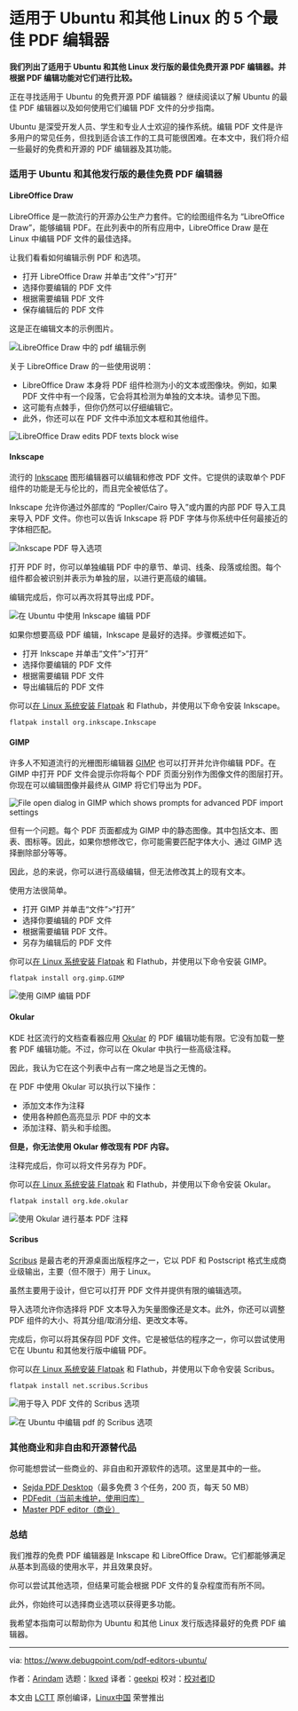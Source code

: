 [#]: subject: "5 Best PDF editors for Ubuntu and Other Linux"
[#]: via: "https://www.debugpoint.com/pdf-editors-ubuntu/"
[#]: author: "Arindam https://www.debugpoint.com/author/admin1/"
[#]: collector: "lkxed"
[#]: translator: "geekpi"
[#]: reviewer: " "
[#]: publisher: " "
[#]: url: " "

适用于 Ubuntu 和其他 Linux 的 5 个最佳 PDF 编辑器
======

**我们列出了适用于 Ubuntu 和其他 Linux 发行版的最佳免费开源 PDF 编辑器。并根据 PDF 编辑功能对它们进行比较。**

正在寻找适用于 Ubuntu 的免费开源 PDF 编辑器？ 继续阅读以了解 Ubuntu 的最佳 PDF 编辑器以及如何使用它们编辑 PDF 文件的分步指南。

Ubuntu 是深受开发人员、学生和专业人士欢迎的操作系统。编辑 PDF 文件是许多用户的常见任务，但找到适合该工作的工具可能很困难。在本文中，我们将介绍一些最好的免费和开源的 PDF 编辑器及其功能。

### 适用于 Ubuntu 和其他发行版的最佳免费 PDF 编辑器

#### LibreOffice Draw

LibreOffice 是一款流行的开源办公生产力套件。它的绘图组件名为 “LibreOffice Draw”，能够编辑 PDF。在此列表中的所有应用中，LibreOffice Draw 是在 Linux 中编辑 PDF 文件的最佳选择。

让我们看看如何编辑示例 PDF 和选项。

- 打开 LibreOffice Draw 并单击“文件”>“打开”
- 选择你要编辑的 PDF 文件
- 根据需要编辑 PDF 文件
- 保存编辑后的 PDF 文件

这是正在编辑文本的示例图片。

![LibreOffice Draw 中的 pdf 编辑示例][1]

关于 LibreOffice Draw 的一些使用说明：

- LibreOffice Draw 本身将 PDF 组件检测为小的文本或图像块。例如，如果 PDF 文件中有一个段落，它会将其检测为单独的文本块。请参见下图。
- 这可能有点棘手，但你仍然可以仔细编辑它。
- 此外，你还可以在 PDF 文件中添加文本框和其他组件。

![LibreOffice Draw edits PDF texts block wise][2]

#### Inkscape

流行的 [Inkscape][3] 图形编辑器可以编辑和修改 PDF 文件。它提供的读取单个 PDF 组件的功能是无与伦比的，而且完全被低估了。

Inkscape 允许你通过外部库的 “Popller/Cairo 导入”或内置的内部 PDF 导入工具来导入 PDF 文件。你也可以告诉 Inkscape 将 PDF 字体与你系统中任何最接近的字体相匹配。

![Inkscape PDF 导入选项][4]

打开 PDF 时，你可以单独编辑 PDF 中的章节、单词、线条、段落或绘图。每个组件都会被识别并表示为单独的层，以进行更高级的编辑。

编辑完成后，你可以再次将其导出成 PDF。

![在 Ubuntu 中使用 Inkscape 编辑 PDF][5]

如果你想要高级 PDF 编辑，Inkscape 是最好的选择。步骤概述如下。

- 打开 Inkscape 并单击“文件”>“打开”
- 选择你要编辑的 PDF 文件
- 根据需要编辑 PDF 文件
- 导出编辑后的 PDF 文件

你可以[在 Linux 系统安装 Flatpak][6] 和 Flathub，并使用以下命令安装 Inkscape。

```
flatpak install org.inkscape.Inkscape
```

#### GIMP

许多人不知道流行的光栅图形编辑器 [GIMP][7] 也可以打开并允许你编辑 PDF。在 GIMP 中打开 PDF 文件会提示你将每个 PDF 页面分别作为图像文件的图层打开。你现在可以编辑图像并最终从 GIMP 将它们导出为 PDF。

![File open dialog in GIMP which shows prompts for advanced PDF import settings][8]

但有一个问题。每个 PDF 页面都成为 GIMP 中的静态图像。其中包括文本、图表、图标等。因此，如果你想修改它，你可能需要匹配字体大小、通过 GIMP 选择删除部分等等。

因此，总的来说，你可以进行高级编辑，但无法修改其上的现有文本。

使用方法很简单。

- 打开 GIMP 并单击“文件”>“打开”
- 选择你要编辑的 PDF 文件
- 根据需要编辑 PDF 文件。
- 另存为编辑后的 PDF 文件

你可以[在 Linux 系统安装 Flatpak][6] 和 Flathub，并使用以下命令安装 GIMP。

```
flatpak install org.gimp.GIMP
```

![使用 GIMP 编辑 PDF][9]

#### Okular

KDE 社区流行的文档查看器应用 [Okular][10] 的 PDF 编辑功能有限。它没有加载一整套 PDF 编辑功能。不过，你可以在 Okular 中执行一些高级注释。

因此，我认为它在这个列表中占有一席之地是当之无愧的。

在 PDF 中使用 Okular 可以执行以下操作：

- 添加文本作为注释
- 使用各种颜色高亮显示 PDF 中的文本
- 添加注释、箭头和手绘图。

**但是，你无法使用 Okular 修改现有 PDF 内容。**

注释完成后，你可以将文件另存为 PDF。

你可以[在 Linux 系统安装 Flatpak][6] 和 Flathub，并使用以下命令安装 Okular。

```
flatpak install org.kde.okular
```

![使用 Okular 进行基本 PDF 注释][11]

#### Scribus

[Scribus][12] 是最古老的开源桌面出版程序之一，它以 PDF 和 Postscript 格式生成商业级输出，主要（但不限于）用于 Linux。

虽然主要用于设计，但它可以打开 PDF 文件并提供有限的编辑选项。

导入选项允许你选择将 PDF 文本导入为矢量图像还是文本。此外，你还可以调整 PDF 组件的大小、将其分组/取消分组、更改文本等。

完成后，你可以将其保存回 PDF 文件。它是被低估的程序之一，你可以尝试使用它在 Ubuntu 和其他发行版中编辑 PDF。

你可以[在 Linux 系统安装 Flatpak][6] 和 Flathub，并使用以下命令安装 Scribus。

```
flatpak install net.scribus.Scribus
```

![用于导入 PDF 文件的 Scribus 选项][13]

![在 Ubuntu 中编辑 pdf 的 Scribus 选项][14]

### 其他商业和非自由和开源替代品

你可能想尝试一些商业的、非自由和开源软件的选项。这里是其中的一些。

- [Sejda PDF Desktop][15]（最多免费 3 个任务，200 页，每天 50 MB）
- [PDFedit（当前未维护，使用旧库）][16]
- [Master PDF editor（商业）][17]

### 总结

我们推荐的免费 PDF 编辑器是 Inkscape 和 LibreOffice Draw。它们都能够满足从基本到高级的使用水平，并且效果良好。

你可以尝试其他选项，但结果可能会根据 PDF 文件的复杂程度而有所不同。

此外，你始终可以选择商业选项以获得更多功能。

我希望本指南可以帮助你为 Ubuntu 和其他 Linux 发行版选择最好的免费 PDF 编辑器。

--------------------------------------------------------------------------------

via: https://www.debugpoint.com/pdf-editors-ubuntu/

作者：[Arindam][a]
选题：[lkxed][b]
译者：[geekpi](https://github.com/geekpi)
校对：[校对者ID](https://github.com/校对者ID)

本文由 [LCTT](https://github.com/LCTT/TranslateProject) 原创编译，[Linux中国](https://linux.cn/) 荣誉推出

[a]: https://www.debugpoint.com/author/admin1/
[b]: https://github.com/lkxed/
[1]: https://www.debugpoint.com/wp-content/uploads/2023/03/Sample-pdf-editing-in-LibreOffice-Draw.jpg
[2]: https://www.debugpoint.com/wp-content/uploads/2023/03/LibreOffice-Draw-edits-PDF-texts-block-wise.jpg
[3]: https://inkscape.org/
[4]: https://www.debugpoint.com/wp-content/uploads/2023/03/Inkscape-PDF-import-options.jpg
[5]: https://www.debugpoint.com/wp-content/uploads/2023/03/Edit-PDF-using-Inkscape-in-Ubuntu.jpg
[6]: https://www.debugpoint.com/how-to-install-flatpak-apps-ubuntu-linux/
[7]: https://www.gimp.org/
[8]: https://www.debugpoint.com/wp-content/uploads/2023/03/File-open-dialog-in-GIMP-which-shows-prompts-for-advanced-PDF-import-settings.jpg
[9]: https://www.debugpoint.com/wp-content/uploads/2023/03/Editing-PDF-using-GIMP.jpg
[10]: https://okular.kde.org/
[11]: https://www.debugpoint.com/wp-content/uploads/2023/03/Basic-PDF-annotation-using-Okular.jpg
[12]: http://www.scribus.net/
[13]: https://www.debugpoint.com/wp-content/uploads/2023/03/Scribus-options-to-import-PDF-files.jpg
[14]: https://www.debugpoint.com/wp-content/uploads/2023/03/Scribus-options-to-edit-pdf-in-Ubuntu.jpg
[15]: https://www.sejda.com/desktop
[16]: https://sourceforge.net/projects/pdfedit/
[17]: https://code-industry.net/masterpdfeditor/